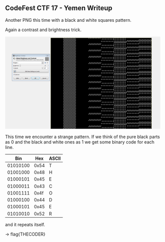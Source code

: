 ## CodeFest CTF 17 - Yemen Writeup

Another PNG this time with a black and white squares pattern.

Again a contrast and brightness trick.

![yemen_img](images/dots.png)

This time we encounter a strange pattern.
If we think of the pure black parts as 0 and the black and white ones as 1 we get some binary code for each line.

Bin | Hex | ASCII
-- | -- | --
01010100 | 0x54 | T
01001000 | 0x48 | H
01000101 | 0x45 | E
01000011 | 0x43 | C
01001111 | 0x4f | O
01000100 | 0x44 | D
01000101 | 0x45 | E
01010010 | 0x52 | R

and it repeats itself.

-> flag{THECODER}
